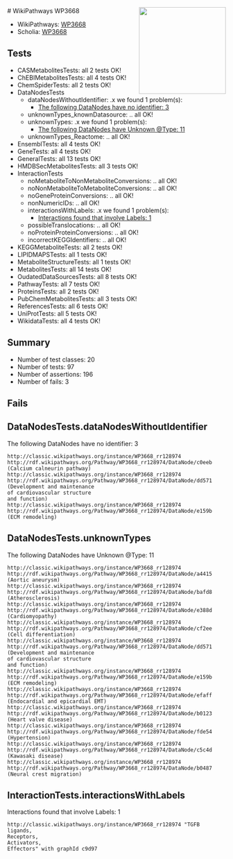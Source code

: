 <img style="float: right; width: 200px" src="https://upload.wikimedia.org/wikipedia/commons/thumb/8/83/Wplogo_with_text_500.png/640px-Wplogo_with_text_500.png" />
# WikiPathways WP3668

* WikiPathways: [WP3668](https://wikipathways.org/pathways/WP3668)
* Scholia: [WP3668](https://scholia.toolforge.org/wikipathways/WP3668)
## Tests
* CASMetabolitesTests: all 2 tests OK!
* ChEBIMetabolitesTests: all 4 tests OK!
* ChemSpiderTests: all 2 tests OK!
* DataNodesTests
    * dataNodesWithoutIdentifier: .x we found 1 problem(s):
        * [The following DataNodes have no identifier: 3](#d2d32fa2)
    * unknownTypes_knownDatasource: .. all OK!
    * unknownTypes: .x we found 1 problem(s):
        * [The following DataNodes have Unknown @Type: 11](#ef950832)
    * unknownTypes_Reactome: .. all OK!
* EnsemblTests: all 4 tests OK!
* GeneTests: all 4 tests OK!
* GeneralTests: all 13 tests OK!
* HMDBSecMetabolitesTests: all 3 tests OK!
* InteractionTests
    * noMetaboliteToNonMetaboliteConversions: .. all OK!
    * noNonMetaboliteToMetaboliteConversions: .. all OK!
    * noGeneProteinConversions: .. all OK!
    * nonNumericIDs: .. all OK!
    * interactionsWithLabels: .x we found 1 problem(s):
        * [Interactions found that involve Labels: 1](#630d2678)
    * possibleTranslocations: .. all OK!
    * noProteinProteinConversions: .. all OK!
    * incorrectKEGGIdentifiers: .. all OK!
* KEGGMetaboliteTests: all 2 tests OK!
* LIPIDMAPSTests: all 1 tests OK!
* MetaboliteStructureTests: all 1 tests OK!
* MetabolitesTests: all 14 tests OK!
* OudatedDataSourcesTests: all 8 tests OK!
* PathwayTests: all 7 tests OK!
* ProteinsTests: all 2 tests OK!
* PubChemMetabolitesTests: all 3 tests OK!
* ReferencesTests: all 6 tests OK!
* UniProtTests: all 5 tests OK!
* WikidataTests: all 4 tests OK!


## Summary

* Number of test classes: 20
* Number of tests: 97
* Number of assertions: 196
* Number of fails: 3

## Fails

<a name="d2d32fa2" />

## DataNodesTests.dataNodesWithoutIdentifier

The following DataNodes have no identifier: 3
```
http://classic.wikipathways.org/instance/WP3668_rr128974 http://rdf.wikipathways.org/Pathway/WP3668_rr128974/DataNode/c0eeb (Calcium calneurin pathway)
http://classic.wikipathways.org/instance/WP3668_rr128974 http://rdf.wikipathways.org/Pathway/WP3668_rr128974/DataNode/dd571 (Development and maintenance 
of cardiovascular structure 
and function)
http://classic.wikipathways.org/instance/WP3668_rr128974 http://rdf.wikipathways.org/Pathway/WP3668_rr128974/DataNode/e159b (ECM remodeling)
```

<a name="ef950832" />

## DataNodesTests.unknownTypes

The following DataNodes have Unknown @Type: 11
```
http://classic.wikipathways.org/instance/WP3668_rr128974 http://rdf.wikipathways.org/Pathway/WP3668_rr128974/DataNode/a4415 (Aortic aneurysm)
http://classic.wikipathways.org/instance/WP3668_rr128974 http://rdf.wikipathways.org/Pathway/WP3668_rr128974/DataNode/bafd8 (Atherosclerosis)
http://classic.wikipathways.org/instance/WP3668_rr128974 http://rdf.wikipathways.org/Pathway/WP3668_rr128974/DataNode/e388d (Cardiomyopathy)
http://classic.wikipathways.org/instance/WP3668_rr128974 http://rdf.wikipathways.org/Pathway/WP3668_rr128974/DataNode/cf2ee (Cell differentiation)
http://classic.wikipathways.org/instance/WP3668_rr128974 http://rdf.wikipathways.org/Pathway/WP3668_rr128974/DataNode/dd571 (Development and maintenance 
of cardiovascular structure 
and function)
http://classic.wikipathways.org/instance/WP3668_rr128974 http://rdf.wikipathways.org/Pathway/WP3668_rr128974/DataNode/e159b (ECM remodeling)
http://classic.wikipathways.org/instance/WP3668_rr128974 http://rdf.wikipathways.org/Pathway/WP3668_rr128974/DataNode/efaff (Endocardial and epicardial EMT)
http://classic.wikipathways.org/instance/WP3668_rr128974 http://rdf.wikipathways.org/Pathway/WP3668_rr128974/DataNode/b0123 (Heart valve disease)
http://classic.wikipathways.org/instance/WP3668_rr128974 http://rdf.wikipathways.org/Pathway/WP3668_rr128974/DataNode/fde54 (Hypertension)
http://classic.wikipathways.org/instance/WP3668_rr128974 http://rdf.wikipathways.org/Pathway/WP3668_rr128974/DataNode/c5c4d (Kawasaki disease)
http://classic.wikipathways.org/instance/WP3668_rr128974 http://rdf.wikipathways.org/Pathway/WP3668_rr128974/DataNode/b0487 (Neural crest migration)
```

<a name="630d2678" />

## InteractionTests.interactionsWithLabels

Interactions found that involve Labels: 1
```
http://classic.wikipathways.org/instance/WP3668_rr128974 "TGFB ligands, 
Receptors, 
Activators, 
Effectors" with graphId c9d97
```

